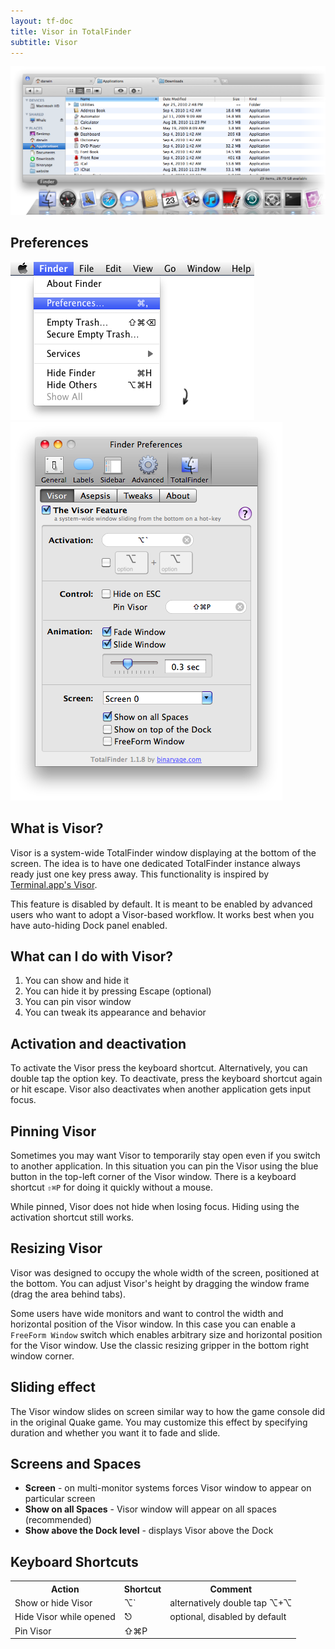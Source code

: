 ```yaml
---
layout: tf-doc
title: Visor in TotalFinder
subtitle: Visor
---
```


<img src="/images/visor-fade.png" class="doc-image" style="margin-bottom: 0px">

<div class="doc-side">
    <div class="doc-side-inner">
        <h2>Preferences</h2>
        <img src="/images/preferences-menu.png" class="doc-pref-menu">
        <img src="/images/pref-visor.png" class="doc-pref">
    </div>
</div>

## What is Visor?

Visor is a system-wide TotalFinder window displaying at the bottom of the screen. The idea is to have one dedicated TotalFinder instance always ready just one key press away. This functionality is inspired by [Terminal.app's Visor](http://visor.binaryage.com).

This feature is disabled by default. It is meant to be enabled by advanced users who want to adopt a Visor-based workflow. It works best when you have auto-hiding Dock panel enabled.

## What can I do with Visor?

1. You can show and hide it
2. You can hide it by pressing Escape (optional)
3. You can pin visor window
4. You can tweak its appearance and behavior

## Activation and deactivation

To activate the Visor press the keyboard shortcut. Alternatively, you can double tap the option key. To deactivate, press the keyboard shortcut again or hit escape. Visor also deactivates when another application gets input focus.

## Pinning Visor

Sometimes you may want Visor to temporarily stay open even if you switch to another application. In this situation you can pin the Visor using the blue button in the top-left corner of the Visor window. There is a keyboard shortcut `⇧⌘P` for doing it quickly without a mouse.

While pinned, Visor does not hide when losing focus. Hiding using the activation shortcut still works.

## Resizing Visor

Visor was designed to occupy the whole width of the screen, positioned at the bottom. You can adjust Visor's height by dragging the window frame (drag the area behind tabs).

Some users have wide monitors and want to control the width and horizontal position of the Visor window. In this case you can enable a `FreeForm Window` switch which enables arbitrary size and horizontal position for the Visor window. Use the classic resizing gripper in the bottom right window corner.

## Sliding effect

The Visor window slides on screen similar way to how the game console did in the original Quake game. You may customize this effect by specifying duration and whether you want it to fade and slide.

## Screens and Spaces

* **Screen** - on multi-monitor systems forces Visor window to appear on particular screen
* **Show on all Spaces** - Visor window will appear on all spaces (recommended)
* **Show above the Dock level** - displays Visor above the Dock

## Keyboard Shortcuts

<div class="keyboard-shortcuts full">
    <table border="0" cellspacing="0" cellpadding="0">
        <tr><th>Action</th><th>Shortcut</th><th>Comment</th></tr>
        <tr><td>Show or hide Visor</td><td>⌥`</td><td>alternatively double tap ⌥+⌥</td></tr>
        <tr><td>Hide Visor while opened</td><td>⎋</td><td>optional, disabled by default</td></tr>
        <tr><td>Pin Visor</td><td>⇧⌘P</td><td></td></tr>
    </table>
</div>
